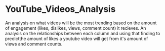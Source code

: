 # YouTube_Videos_Analysis
An analysis on what videos will be the most trending based on the amount of engagement (likes, dislikes, views, comment count) it recieves.
An analysis on the relationships between each column and using that finding to predictthe amount of likes a youtube video will get from it's amount of views and comment counts.  
